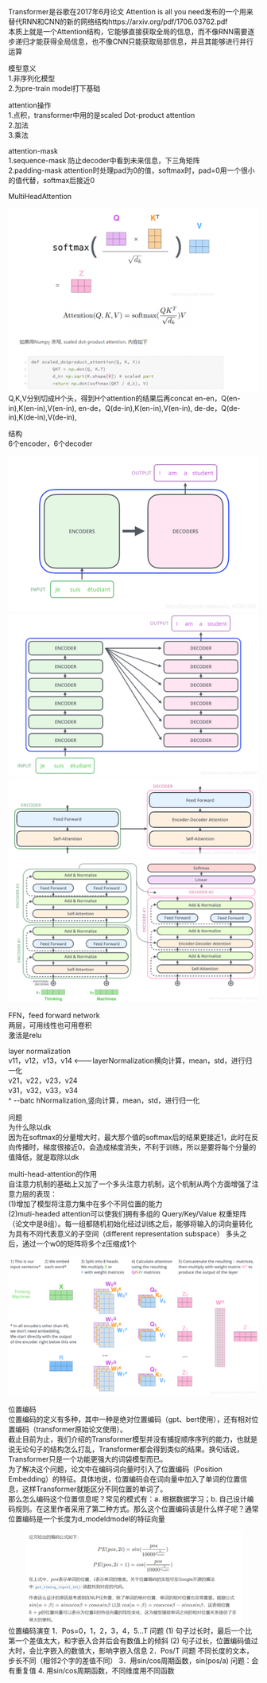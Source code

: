 Transformer是谷歌在2017年6月论文 Attention is all you need发布的一个用来替代RNN和CNN的新的网络结构https://arxiv.org/pdf/1706.03762.pdf   
本质上就是一个Attention结构，它能够直接获取全局的信息，而不像RNN需要逐步递归才能获得全局信息，也不像CNN只能获取局部信息，并且其能够进行并行运算  
  
模型意义  
1.非序列化模型  
2.为pre-train model打下基础  
  
attention操作  
1.点积，transformer中用的是scaled Dot-product attention  
2.加法  
3.乘法  
  
attention-mask  
1.sequence-mask 防止decoder中看到未来信息，下三角矩阵  
2.padding-mask attention时处理pad为0的值，softmax时，pad=0用一个很小的值代替，softmax后接近0  
  
MultiHeadAttention  
<div align="center"><img src="../assets/multiheadattention.png"></div>  
Q,K,V分别切成H个头，得到H个attention的结果后再concat  
en-en，Q(en-in),K(en-in),V(en-in),  
en-de，Q(de-in),K(en-in),V(en-in),  
de-de，Q(de-in),K(de-in),V(de-in),  
  
结构  
6个encoder，6个decoder  
<div align="center"><img src="../assets/trans结构1.png"><img src="../assets/trans结构2.png"><img src="../assets/trans结构3.png"><img src="../assets/trans结构4.png"></div>  
  
FFN，feed forward network  
两层，可用线性也可用卷积  
激活是relu  
  
layer normalization  
v11，v12，v13，v14  <---layerNormalization横向计算，mean，std，进行归一化  
v21，v22，v23，v24  
v31，v32，v33，v34  
^ --batc  hNormalization,竖向计算，mean，std，进行归一化  

问题  
为什么除以dk  
因为在softmax的分量增大时，最大那个值的softmax后的结果更接近1，此时在反向传播时，梯度很接近0，会造成梯度消失，不利于训练，所以是要将每个分量的值降低，就是取除以dk  

multi-head-attention的作用  
自注意力机制的基础上又加了一个多头注意力机制，这个机制从两个方面增强了注意力层的表现：  
(1)增加了模型将注意力集中在多个不同位置的能力  
(2)muti-headed attention可以使我们拥有多组的 Query/Key/Value 权重矩阵（论文中是8组）。每一组都随机初始化经过训练之后，能够将输入的词向量转化为具有不同代表意义的子空间（different representation subspace）
多头之后，通过一个w0的矩阵将多个z压缩成1个  
<div align="center"><img src="../assets/multiheadattention1.png"></div>   

位置编码  
位置编码的定义有多种，其中一种是绝对位置编码（gpt、bert使用），还有相对位置编码（transformer原始论文使用）。  
截止目前为止，我们介绍的Transformer模型并没有捕捉顺序序列的能力，也就是说无论句子的结构怎么打乱，Transformer都会得到类似的结果。换句话说，Transformer只是一个功能更强大的词袋模型而已。  
为了解决这个问题，论文中在编码词向量时引入了位置编码（Position Embedding）的特征。具体地说，位置编码会在词向量中加入了单词的位置信息，这样Transformer就能区分不同位置的单词了。  
那么怎么编码这个位置信息呢？常见的模式有：a. 根据数据学习；b. 自己设计编码规则。在这里作者采用了第二种方式。那么这个位置编码该是什么样子呢？通常位置编码是一个长度为d_modeldmodel的特征向量  
<div align="center"><img src="../assets/位置编码.png"></div>   
位置编码演变  
1．Pos=0，1，2，3，4，5…T  
问题  
(1)	句子过长时，最后一个比第一个差值太大，和字嵌入合并后会有数值上的倾斜  
(2)	句子过长，位置编码值过大时，会比字嵌入的数值大，影响字嵌入信息  
2．Pos/T
问题  
不同长度的文本，步长不同（相邻2个字的差值不同）  
3．用sin/cos周期函数，sin(pos/a)    
问题：会有重复值  
4. 用sin/cos周期函数，不同维度用不同函数